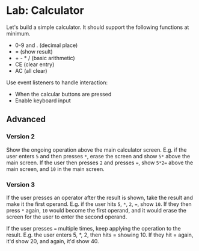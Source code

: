 
# Lab: Calculator

Let's build a simple calculator. It should support the following functions at minimum.

- 0-9 and . (decimal place)
- = (show result)
- \+ \- \* \/ (basic arithmetic)
- CE (clear entry)
- AC (all clear)

Use event listeners to handle interaction:
- When the calcular buttons are pressed
- Enable keyboard input

## Advanced
### Version 2
Show the ongoing operation above the main calculator screen. E.g. if the user enters `5` and then presses `*`, erase the screen and show `5*` above the main screen. If the user then presses `2` and presses `=`, show `5*2=` above the main screen, and `10` in the main screen.

### Version 3
If the user presses an operator after the result is shown, take the result and make it the first operand. E.g. if the user hits `5`, `*`, `2`, `=`, show `10`. If they then press `*` again, `10` would become the first operand, and it would erase the screen for the user to enter the second operand.

If the user presses `=` multiple times, keep applying the operation to the result. E.g. the user enters 5, *, 2, then hits = showing 10. If they hit = again, it'd show 20, and again, it'd show 40.

